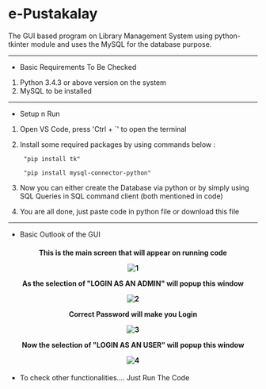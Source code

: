 # e-Pustakalay

The GUI based program on Library Management System using python-tkinter module and uses the MySQL for the database purpose.
<hr>

* Basic Requirements To Be Checked

1. Python 3.4.3 or above version on the system
2. MySQL to be installed 
<hr>

* Setup n Run

1. Open VS Code, press 'Ctrl + `' to open the terminal
2. Install some required packages by using commands below :

        "pip install tk"
        
        "pip install mysql-connector-python"
        
3. Now you can either create the Database via python or by simply using SQL Queries in SQL command client (both mentioned in code) 

4. You are all done, just paste code in python file or download this file
<hr>

* Basic Outlook of the GUI

<h4 align = "center"


This is the main screen that will appear on running code


![1](https://user-images.githubusercontent.com/112481001/190084029-e937a14c-6dad-4862-aecc-b80b11f4105c.PNG)


As the selection of "LOGIN AS AN ADMIN" will popup this window


![2](https://user-images.githubusercontent.com/112481001/190084267-d3b87233-b753-438e-8a3c-2aa63e366f33.PNG)


Correct Password will make you Login


![3](https://user-images.githubusercontent.com/112481001/190084293-d2d6265f-5072-46b9-ab7f-72aa6b04f52d.PNG)


Now the selection of "LOGIN AS AN USER" will popup this window


![4](https://user-images.githubusercontent.com/112481001/190086010-00a2f8ef-282f-4180-b811-19a4fca6b0aa.PNG)

</h4>

* To check other functionalities.... Just Run The Code
